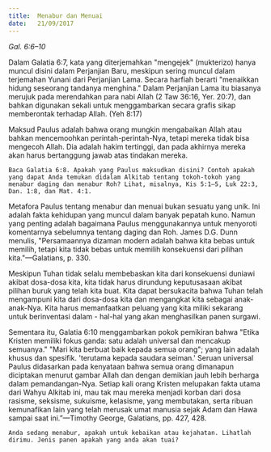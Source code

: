 ```yaml
---
title:  Menabur dan Menuai
date:   21/09/2017
---
```


_Gal. 6:6–10_

Dalam Galatia 6:7, kata yang diterjemahkan "mengejek" (mukterizo) hanya muncul disini dalam Perjanjian Baru, meskipun sering muncul dalam terjemahan Yunani dari Perjanjian Lama. Secara harfiah berarti "menaikkan hidung seseorang tandanya menghina." Dalam Perjanjian Lama itu biasanya merujuk pada merendahkan para nabi Allah (2 Taw 36:16, Yer. 20:7), dan bahkan digunakan sekali untuk menggambarkan secara grafis sikap memberontak terhadap Allah. (Yeh 8:17)

Maksud Paulus adalah bahwa orang mungkin mengabaikan Allah atau bahkan mencemoohkan perintah-perintah-Nya, tetapi mereka tidak bisa mengecoh Allah. Dia adalah hakim tertinggi, dan pada akhirnya mereka akan harus bertanggung jawab atas tindakan mereka.

`Baca Galatia 6:8. Apakah yang Paulus maksudkan disini? Contoh apakah yang dapat Anda temukan didalam Alkitab tentang tokoh-tokoh yang menabur daging dan menabur Roh? Lihat, misalnya, Kis 5:1–5, Luk 22:3, Dan. 1:8, dan Mat. 4:1.`

Metafora Paulus tentang menabur dan menuai bukan sesuatu yang unik. Ini adalah fakta kehidupan yang muncul dalam banyak pepatah kuno. Namun yang penting adalah bagaimana Paulus menggunakannya untuk menyoroti komentarnya sebelumnya tentang daging dan Roh. James D.G. Dunn menulis, "Persamaannya dizaman modern adalah bahwa kita bebas untuk memilih, tetapi kita tidak bebas untuk memilih konsekuensi dari pilihan kita."—Galatians, p. 330.

Meskipun Tuhan tidak selalu membebaskan kita dari konsekuensi duniawi akibat dosa-dosa kita, kita tidak harus dirundung keputusasaan akibat pilihan buruk yang telah kita buat. Kita dapat bersukacita bahwa Tuhan telah mengampuni kita dari dosa-dosa kita dan mengangkat kita sebagai anak-anak-Nya. Kita harus memanfaatkan peluang yang kita miliki sekarang untuk berinventasi dalam - hal-hal yang akan menghasilkan panen surgawi.

Sementara itu, Galatia 6:10 menggambarkan pokok pemikiran bahwa "Etika Kristen memiliki fokus ganda: satu adalah universal dan mencakup semuanya." "Mari kita berbuat baik kepada semua orang"; yang lain adalah khusus dan spesifik. 'terutama kepada saudara seiman.' Seruan universal Paulus didasarkan pada kenyataan bahwa semua orang dimanapun diciptakan menurut gambar Allah dan dengan demikian jauh lebih berharga dalam pemandangan-Nya. Setiap kali orang Kristen melupakan fakta utama dari Wahyu Alkitab ini, mau tak mau mereka menjadi korban dari dosa rasisme, seksisme, sukuisme, kelasisme, yang membutakan, serta ribuan kemunafikan lain yang telah merusak umat manusia sejak Adam dan Hawa sampai saat ini.”—Timothy George, Galatians, pp. 427, 428.

`Anda sedang menabur, apakah untuk kebaikan atau kejahatan. Lihatlah dirimu. Jenis panen apakah yang anda akan tuai?`

